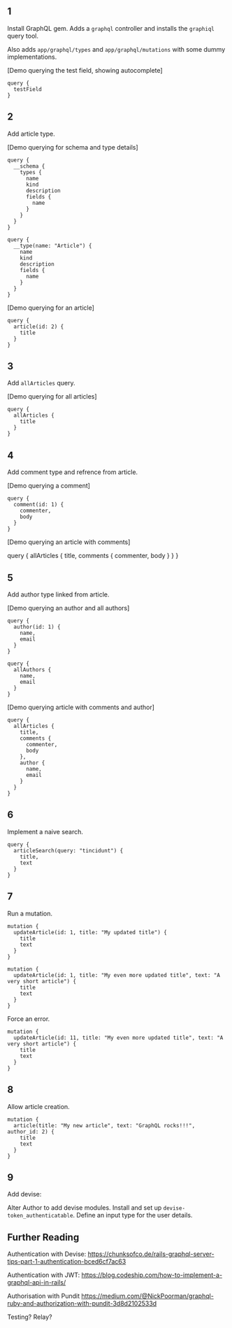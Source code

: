 ## 1

Install GraphQL gem. Adds a `graphql` controller and installs the `graphiql` query tool.

Also adds `app/graphql/types` and `app/graphql/mutations` with some dummy implementations.

[Demo querying the test field, showing autocomplete]

    query {
      testField
    }


## 2

Add article type.

[Demo querying for schema and type details]

    query {
      __schema {
        types {
          name
          kind
          description
          fields {
            name
          }
        }
      }
    }

    query {
      __type(name: "Article") {
        name
        kind
        description
        fields {
          name
        }
      }
    }

[Demo querying for an article]

    query {
      article(id: 2) {
        title
      }
    }

## 3

Add `allArticles` query.

[Demo querying for all articles]

    query {
      allArticles {
        title
      }
    }

## 4

Add comment type and refrence from article.

[Demo querying a comment]

    query {
      comment(id: 1) {
        commenter,
        body
      }
    }

[Demo querying an article with comments]

  query {
    allArticles {
      title,
      comments {
        commenter,
        body
      }
    }
  }

## 5

Add author type linked from article.

[Demo querying an author and all authors]

    query {
      author(id: 1) {
        name,
        email
      }
    }

    query {
      allAuthors {
        name,
        email
      }
    }

[Demo querying article with comments and author]

    query {
      allArticles {
        title,
        comments {
          commenter,
          body
        },
        author {
          name,
          email
        }
      }
    }

## 6

Implement a naive search.

    query {
      articleSearch(query: "tincidunt") {
        title,
        text
      }
    }


## 7

Run a mutation.

    mutation {
      updateArticle(id: 1, title: "My updated title") {
        title
        text
      }
    }

    mutation {
      updateArticle(id: 1, title: "My even more updated title", text: "A very short article") {
        title
        text
      }
    }

Force an error.

    mutation {
      updateArticle(id: 11, title: "My even more updated title", text: "A very short article") {
        title
        text
      }
    }

## 8

Allow article creation.

    mutation {
      article(title: "My new article", text: "GraphQL rocks!!!", author_id: 2) {
        title
        text
      }
    }


## 9

Add devise:

Alter Author to add devise modules.
Install and set up `devise-token_authenticatable`.
Define an input type for the user details.



## Further Reading

Authentication with Devise:
https://chunksofco.de/rails-graphql-server-tips-part-1-authentication-bced6cf7ac63

Authentication with JWT:
https://blog.codeship.com/how-to-implement-a-graphql-api-in-rails/

Authorisation with Pundit
https://medium.com/@NickPoorman/graphql-ruby-and-authorization-with-pundit-3d8d2102533d

Testing?
Relay?
